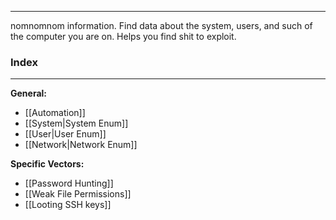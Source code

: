 -- -
nomnomnom information. Find data about the system, users, and such of the computer you are on. Helps you find shit to exploit.
### Index
-- -
**General:**
- [[Automation]]
- [[System|System Enum]]
- [[User|User Enum]]
- [[Network|Network Enum]]

**Specific Vectors:**
- [[Password Hunting]]
- [[Weak File Permissions]]
- [[Looting SSH keys]]